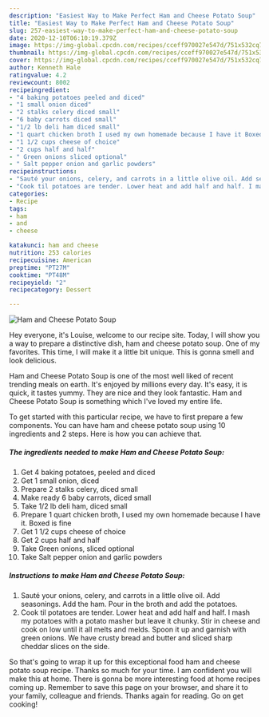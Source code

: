 ```yaml
---
description: "Easiest Way to Make Perfect Ham and Cheese Potato Soup"
title: "Easiest Way to Make Perfect Ham and Cheese Potato Soup"
slug: 257-easiest-way-to-make-perfect-ham-and-cheese-potato-soup
date: 2020-12-10T06:10:19.379Z
image: https://img-global.cpcdn.com/recipes/cceff970027e547d/751x532cq70/ham-and-cheese-potato-soup-recipe-main-photo.jpg
thumbnail: https://img-global.cpcdn.com/recipes/cceff970027e547d/751x532cq70/ham-and-cheese-potato-soup-recipe-main-photo.jpg
cover: https://img-global.cpcdn.com/recipes/cceff970027e547d/751x532cq70/ham-and-cheese-potato-soup-recipe-main-photo.jpg
author: Kenneth Hale
ratingvalue: 4.2
reviewcount: 8002
recipeingredient:
- "4 baking potatoes peeled and diced"
- "1 small onion diced"
- "2 stalks celery diced small"
- "6 baby carrots diced small"
- "1/2 lb deli ham diced small"
- "1 quart chicken broth I used my own homemade because I have it Boxed is fine"
- "1 1/2 cups cheese of choice"
- "2 cups half and half"
- " Green onions sliced optional"
- " Salt pepper onion and garlic powders"
recipeinstructions:
- "Sauté your onions, celery, and carrots in a little olive oil. Add seasonings. Add the ham. Pour in the broth and add the potatoes."
- "Cook til potatoes are tender. Lower heat and add half and half. I mash my potatoes with a potato masher but leave it chunky. Stir in cheese and cook on low until it all melts and melds. Spoon it up and garnish with green onions. We have crusty bread and butter and sliced sharp cheddar slices on the side."
categories:
- Recipe
tags:
- ham
- and
- cheese

katakunci: ham and cheese 
nutrition: 253 calories
recipecuisine: American
preptime: "PT27M"
cooktime: "PT48M"
recipeyield: "2"
recipecategory: Dessert

---
```



![Ham and Cheese Potato Soup](https://img-global.cpcdn.com/recipes/cceff970027e547d/751x532cq70/ham-and-cheese-potato-soup-recipe-main-photo.jpg)

Hey everyone, it's Louise, welcome to our recipe site. Today, I will show you a way to prepare a distinctive dish, ham and cheese potato soup. One of my favorites. This time, I will make it a little bit unique. This is gonna smell and look delicious.

Ham and Cheese Potato Soup is one of the most well liked of recent trending meals on earth. It's enjoyed by millions every day. It's easy, it is quick, it tastes yummy. They are nice and they look fantastic. Ham and Cheese Potato Soup is something which I've loved my entire life.




To get started with this particular recipe, we have to first prepare a few components. You can have ham and cheese potato soup using 10 ingredients and 2 steps. Here is how you can achieve that.

<!--inarticleads1-->

##### The ingredients needed to make Ham and Cheese Potato Soup:

1. Get 4 baking potatoes, peeled and diced
1. Get 1 small onion, diced
1. Prepare 2 stalks celery, diced small
1. Make ready 6 baby carrots, diced small
1. Take 1/2 lb deli ham, diced small
1. Prepare 1 quart chicken broth, I used my own homemade because I have it. Boxed is fine
1. Get 1 1/2 cups cheese of choice
1. Get 2 cups half and half
1. Take  Green onions, sliced optional
1. Take  Salt pepper onion and garlic powders




<!--inarticleads2-->

##### Instructions to make Ham and Cheese Potato Soup:

1. Sauté your onions, celery, and carrots in a little olive oil. Add seasonings. Add the ham. Pour in the broth and add the potatoes.
1. Cook til potatoes are tender. Lower heat and add half and half. I mash my potatoes with a potato masher but leave it chunky. Stir in cheese and cook on low until it all melts and melds. Spoon it up and garnish with green onions. We have crusty bread and butter and sliced sharp cheddar slices on the side.




So that's going to wrap it up for this exceptional food ham and cheese potato soup recipe. Thanks so much for your time. I am confident you will make this at home. There is gonna be more interesting food at home recipes coming up. Remember to save this page on your browser, and share it to your family, colleague and friends. Thanks again for reading. Go on get cooking!
